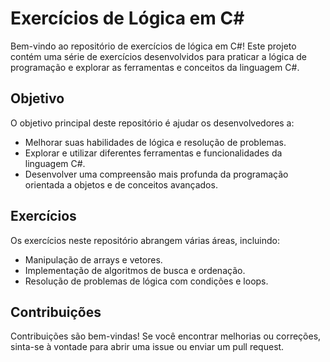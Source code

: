<!DOCTYPE html>
<html lang="pt-BR">
<head>
    <meta charset="UTF-8">
    <meta name="viewport" content="width=device-width, initial-scale=1.0">
    <title>README - Exercícios de Lógica em C#</title>
</head>
<body>
    <h1>Exercícios de Lógica em C#</h1>
    <p>Bem-vindo ao repositório de exercícios de lógica em C#! Este projeto contém uma série de exercícios desenvolvidos para praticar a lógica de programação e explorar as ferramentas e conceitos da linguagem C#.</p>
    <h2>Objetivo</h2>
    <p>O objetivo principal deste repositório é ajudar os desenvolvedores a:</p>
    <ul>
        <li>Melhorar suas habilidades de lógica e resolução de problemas.</li>
        <li>Explorar e utilizar diferentes ferramentas e funcionalidades da linguagem C#.</li>
        <li>Desenvolver uma compreensão mais profunda da programação orientada a objetos e de conceitos avançados.</li>
    </ul>
    <h2>Exercícios</h2>
    <p>Os exercícios neste repositório abrangem várias áreas, incluindo:</p>
    <ul>
        <li>Manipulação de arrays e vetores.</li>
        <li>Implementação de algoritmos de busca e ordenação.</li>
        <li>Resolução de problemas de lógica com condições e loops.</li>
    </ul>
    <h2>Contribuições</h2>
    <p>Contribuições são bem-vindas! Se você encontrar melhorias ou correções, sinta-se à vontade para abrir uma issue ou enviar um pull request.</p>
</body>
</html>
